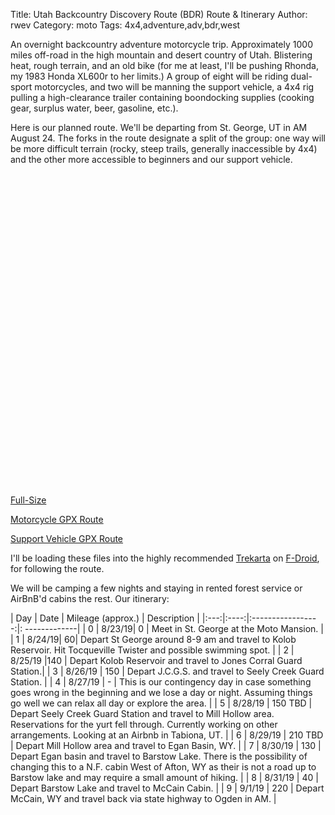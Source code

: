 Title: Utah Backcountry Discovery Route (BDR) Route & Itinerary
Author: rwev
Category: moto
Tags: 4x4,adventure,adv,bdr,west

An overnight backcountry adventure motorcycle trip. Approximately 1000 miles off-road in the high mountain and desert country of Utah. Blistering heat, rough terrain, and an old bike (for me at least, I'll be pushing Rhonda, my 1983 Honda XL600r to her limits.) A group of eight will be riding dual-sport motorcycles, and two will be manning the support vehicle, a 4x4 rig pulling a high-clearance trailer containing boondocking supplies (cooking gear, surplus water, beer, gasoline, etc.).

Here is our planned route. We'll be departing from St. George, UT in AM August 24. The forks in the route designate a split of the group: one way will be more difficult terrain (rocky, steep trails, generally inaccessible by 4x4) and the other more accessible to beginners and our support vehicle. 

<div style="height: 500px;" id="map"></div>
<script>embedGpxMap("map", "assets/files/utah-bdr-route.gpx")</script>

[Full-Size]({static}/assets/pages/gpx-map.html?file=utah-bdr-route.gpx)


[Motorcycle GPX Route]({static}/assets/files/utah-bdr-route.gpx)

[Support Vehicle GPX Route]({static}/assets/files/utah-bdr-route-support.gpx)

I'll be loading these files into the highly recommended [Trekarta](https://f-droid.org/en/packages/mobi.maptrek/) on [F-Droid](https://f-droid.org), for following the route.

We will be camping a few nights and staying in rented forest service or AirBnB'd cabins the rest. Our itinerary:

| Day | Date | Mileage (approx.) | Description | 
|:---:|:----:|:-----------------:|: -------------|
| 0 | 8/23/19| 0 |  Meet in St. George at the Moto Mansion. |
| 1 | 8/24/19| 60|  Depart St George around 8-9 am and travel to Kolob Reservoir. Hit Tocqueville Twister and possible swimming spot. |
| 2 | 8/25/19 |140 | Depart Kolob Reservoir and travel to Jones Corral Guard Station.|
| 3 | 8/26/19 | 150 | Depart J.C.G.S. and travel to Seely Creek Guard Station. |
| 4 | 8/27/19 | - | This is our contingency day in case something goes wrong in the beginning and we lose a day or night. Assuming things go well we can relax all day or explore the area. |
| 5 | 8/28/19 | 150 TBD | Depart Seely Creek Guard Station and travel to Mill Hollow area. Reservations for the yurt fell through. Currently working on other arrangements. Looking at an Airbnb in Tabiona, UT. |
| 6 | 8/29/19 | 210 TBD | Depart Mill Hollow area and travel to Egan Basin, WY. |
| 7 | 8/30/19 | 130 | Depart Egan basin and travel to Barstow Lake. There is the possibility of changing this to a N.F. cabin West of Afton, WY as their is not a road up to Barstow lake and may require a small amount of hiking. |
| 8 | 8/31/19 | 40 | Depart Barstow Lake and travel to McCain Cabin. |
| 9 | 9/1/19 | 220 | Depart McCain, WY and travel back via state highway to Ogden in AM. |


